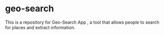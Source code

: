 # geo-search
This is a repository for Geo-Search App , a   tool   that   allows   people   to   search   for   places   and   extract   information.
